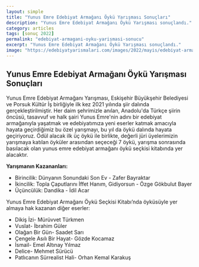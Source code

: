 ```yaml
---
layout: simple
title: "Yunus Emre Edebiyat Armağanı Öykü Yarışması Sonuçları"
description: "Yunus Emre Edebiyat Armağanı Öykü Yarışması sonuçlandı."
category: articles
tags: [sonuç 2022]
permalink: "edebiyat-armagani-oyku-yarismasi-sonucu"
excerpt: "Yunus Emre Edebiyat Armağanı Öykü Yarışması sonuçlandı."
image: "https://edebiyatyarismalari.com/images/2022/mayis/edebiyat-armagani-oyku-yarismasi-sonucu.jpg"
---
```


## Yunus Emre Edebiyat Armağanı Öykü Yarışması Sonuçları

Yunus Emre Edebiyat Armağanı Yarışması, Eskişehir Büyükşehir Belediyesi ve Porsuk Kültür İş birliğiyle ilk kez 2021 yılında şiir dalında gerçekleştirilmiştir. Her daim şehrimizle anılan, Anadolu'da Türkçe şiirin öncüsü, tasavvuf ve halk şairi Yunus Emre'nin adını bir edebiyat armağanıyla yaşatmak ve edebiyatımıza yeni eserler katmak amacıyla hayata geçirdiğimiz bu özel yarışmayı, bu yıl da öykü dalında hayata geçiriyoruz. Ödül alacak ilk üç öykü ile birlikte, değerli jüri üyelerimizin yarışmaya katılan öyküler arasından seçeceği 7 öykü, yarışma sonrasında basılacak olan yunus emre edebiyat armağanı öykü seçkisi kitabında yer alacaktır.


**Yarışmanın Kazananları:**
- Birincilik: Dünyanın Sonundaki Son Ev - Zafer Bayraktar
- İkincilik: Topla Çaputlarını İffet Hanım, Gidiyorsun - Özge Gökbulut Bayer
- Üçüncülük: Dandika - İdil Acar


Yunus Emre Edebiyat Armağanı Öykü Seçkisi Kitabı’nda öyküsüyle yer almaya hak kazanan diğer eserler:
- Dikiş İzi- Mürüvvet Türkmen
- Vuslat- İbrahim Güler
- Olağan Bir Gün- Saadet Sarı
- Çengele Asılı Bir Hayat- Gözde Kocamaz
- İsmail- Emel Altınay Yılmaz
- Delice- Mehmet Sürücü
- Patlıcanın Sürrealist Hali- Orhan Kemal Karakuş